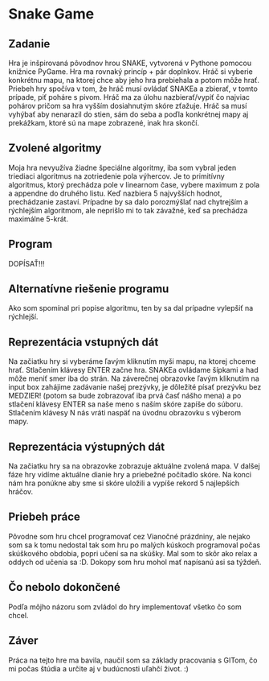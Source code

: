 # Snake Game
## Zadanie
Hra je inšpirovaná pôvodnov hrou SNAKE, vytvorená v Pythone pomocou knižnice PyGame. Hra ma rovnaký princíp + pár doplnkov. Hráč si vyberie konkrétnu mapu, na ktorej chce aby jeho hra prebiehala a potom môže hrať. Priebeh hry spočíva v tom, že hráč musí ovládať SNAKEa a zbierať, v tomto prípade, piť poháre s pivom. Hráč ma za úlohu nazbierať/vypiť čo najviac pohárov pričom sa hra vyšším dosiahnutým skóre zťažuje. Hráč sa musí vyhýbať aby nenarazil do stien, sám do seba a poďla konkrétnej mapy aj prekážkam, ktoré sú na mape zobrazené, inak hra skončí.
## Zvolené algoritmy
Moja hra nevyužíva žiadne špeciálne algoritmy, iba som vybral jeden triediaci algoritmus na zotriedenie pola výhercov. Je to primitívny algoritmus, ktorý prechádza pole v linearnom čase, vybere maximum z pola a appendne do druhého listu. Keď nazbiera 5 najvyšších hodnot, prechádzanie zastaví. Prípadne by sa dalo porozmýšlať nad chytrejším a rýchlejším algoritmom, ale neprišlo mi to tak závažné, keď sa prechádza maximálne 5-krát.
## Program
DOPÍSAŤ!!!
## Alternatívne riešenie programu
Ako som spomínal pri popise algoritmu, ten by sa dal prípadne vylepšiť na rýchlejší.
## Reprezentácia vstupných dát
Na začiatku hry si vyberáme ľavým kliknutím myši mapu, na ktorej chceme hrať. Stlačením klávesy ENTER začne hra. SNAKEa ovládame šípkami a had môže meniť smer iba do strán. Na záverečnej obrazovke ľavým kliknutím na input box zahájime zadávanie našej prezývky, je dôležité písať prezývku bez MEDZIER! (potom sa bude zobrazovať iba prvá časť nášho mena) a po stlačení klávesy ENTER sa naše meno s naším skóre zapíše do súboru. Stlačením klávesy N nás vráti naspäť na úvodnu obrazovku s výberom mapy.
## Reprezentácia výstupných dát
Na začiatku hry sa na obrazovke zobrazuje aktuálne zvolená mapa. V dalšej fáze hry vidíme aktuálne dianie hry a priebežné počítadlo skóre. Na konci nám hra ponúkne aby sme si skóre uložili a vypíše rekord 5 najlepších hráčov.
## Priebeh práce
Pôvodne som hru chcel programovať cez Vianočné prázdniny, ale nejako som sa k tomu nedostal tak som hru po malých kúskoch programoval počas skúškového obdobia, popri učení sa na skúšky. Mal som to skôr ako relax a oddych od učenia sa :D. Dokopy som hru mohol mať napísanú asi sa týždeň.
## Čo nebolo dokončené
Podľa môjho názoru som zvládol do hry implementovať všetko čo som chcel.
## Záver
Práca na tejto hre ma bavila, naučil som sa základy pracovania s GITom, čo mi počas štúdia a určite aj v budúcnosti uľahčí život. :)